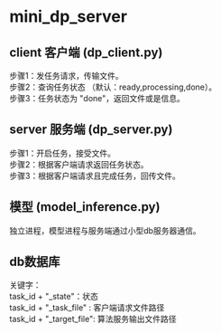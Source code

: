 # mini_dp_server  

## client 客户端 (dp_client.py)  
 步骤1：发任务请求，传输文件。  
 步骤2：查询任务状态 （默认：ready,processing,done）。  
 步骤3：任务状态为 "done"，返回文件或是信息。  

## server 服务端 (dp_server.py)  
步骤1：开启任务，接受文件。  
步骤2：根据客户端请求返回任务状态。  
步骤3：根据客户端请求且完成任务，回传文件。  

##  模型 (model_inference.py)  
独立进程，模型进程与服务端通过小型db服务器通信。  

##  db数据库   
关键字：  
task_id + "_state"：状态  
task_id + "_task_file" : 客户端请求文件路径  
task_id + "_target_file": 算法服务输出文件路径  
